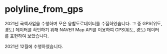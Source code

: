 # polyline_from_gps

2021년 국책사업을 수행하며 모은 융합도로데이터를 수집하였습니다.
그 중 GPS(위도, 경도) 데이터를 확인하기 위해 NAVER Map API를 이용하여 GPS(위도, 경도) 데이터를 표현하여 보았습니다.

2021년 12월에 수행하였습니다.
